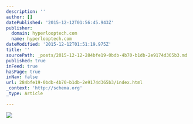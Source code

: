 ```yaml
---
description: ''
author: []
datePublished: '2015-12-12T01:56:45.943Z'
publisher:
  domain: hyperlooptech.com
  name: hyperlooptech.com
dateModified: '2015-12-12T01:51:19.975Z'
title: ''
sourcePath: _posts/2015-12-12-284bfe19-0bdb-4b70-b1db-2e9174d365b3.md
published: true
inFeed: true
hasPage: true
inNav: false
url: 284bfe19-0bdb-4b70-b1db-2e9174d365b3/index.html
_context: 'http://schema.org'
_type: Article

---
```

![](http://hyperlooptech.com/img/campus.jpg)